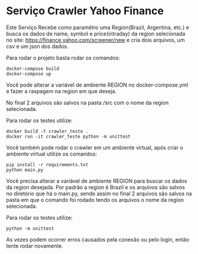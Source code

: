 # Serviço Crawler Yahoo Finance

Este Serviço Recebe como paramêtro uma Region(Brazil, Argentina, etc.) e busca os dados de name, symbol e price(intraday)
da region selecionada no site: https://finance.yahoo.com/screener/new e cria dois arquivos, um csv e um json dos dados.

Para rodar o projeto basta rodar os comandos:
```
docker-compose build
docker-compose up
```
Você pode alterar a variável de ambiente REGION no docker-compose.yml e fazer a raspagem na region em que deseja.

No final 2 arquivos são salvos na pasta /src com o nome da region selecionada.

Para rodar os testes utilize:
```
docker build -t crawler_teste .
docker run -it crawler_teste python -m unittest
```

Você também pode rodar o crawler em um ambiente virtual, após criar o ambiente virtual utilize os comandos:
```
pip install -r requirements.txt
python main.py
```
Você precisa alterar a variável de ambiente REGION para buscar os dados da region desejada. Por padrão a 
region é Brazil e os arquivos são salvos no diretório que há o main.py, sendo assim no final 
2 arquivos são salvos na pasta em que o comando foi rodado tendo os arquivos o nome da region selecionada.

Para rodar os testes utilize:
```
python -m unittest
```


As vezes podem ocorrer erros causados pela conexão ou pelo login, então tente rodar novamente.
